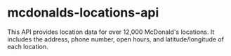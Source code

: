 # mcdonalds-locations-api
This API provides location data for over 12,000 McDonald's locations. It includes the address, phone number, open hours, and latitude/longitude of each location.
